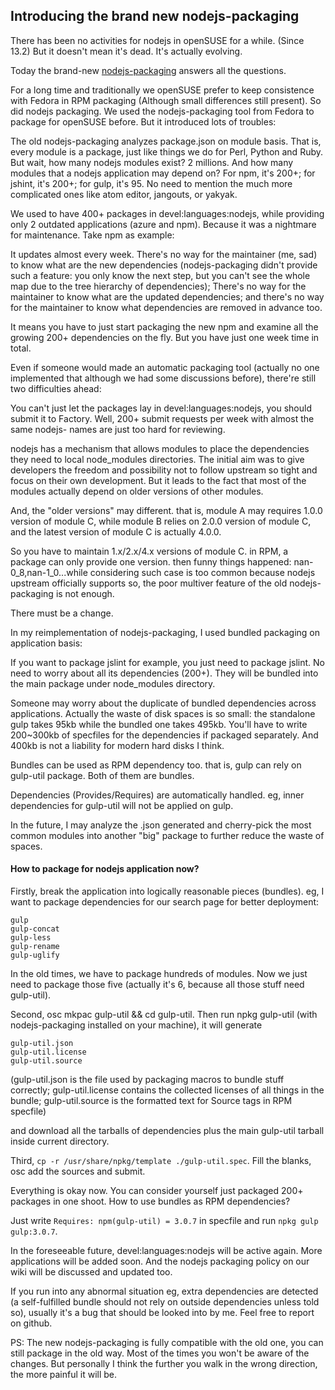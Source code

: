 ## Introducing the brand new nodejs-packaging



There has been no activities for nodejs in openSUSE for a while. (Since 13.2) But it doesn't mean it's dead. It's actually evolving.

Today the brand-new [nodejs-packaging](https://github.com/marguerite/nodejs-packaging) answers all the questions.

For a long time and traditionally we openSUSE prefer to keep consistence with Fedora in RPM packaging (Although small differences still present). So did nodejs packaging. We used the nodejs-packaging tool from Fedora to package for openSUSE before. But it introduced lots of troubles:

The old nodejs-packaging analyzes package.json on module basis. That is, every module is a package, just like things we do for Perl, Python and Ruby. But wait, how many nodejs modules exist? 2 millions. And how many modules that a nodejs application may depend on? For npm, it's 200+; for jshint, it's 200+; for gulp, it's 95. No need to mention the much more complicated ones like atom editor, jangouts, or yakyak.

We used to have 400+ packages in devel:languages:nodejs, while providing only 2 outdated applications (azure and npm). Because it was a nightmare for maintenance. Take npm as example:

It updates almost every week. There's no way for the maintainer (me, sad) to know what are the new dependencies (nodejs-packaging didn't provide such a feature: you only know the next step, but you can't see the whole map due to the tree hierarchy of dependencies); There's no way for the maintainer to know what are the updated dependencies; and there's no way for the maintainer to know what dependencies are removed in advance too.

It means you have to just start packaging the new npm and examine all the growing 200+ dependencies on the fly. But you have just one week time in total.

Even if someone would made an automatic packaging tool (actually no one implemented that although we had some discussions before), there're still two difficulties ahead:

You can't just let the packages lay in devel:languages:nodejs, you should submit it to Factory. Well, 200+ submit requests per week with almost the same nodejs- names are just too hard for reviewing.

nodejs has a mechanism that allows modules to place the dependencies they need to local node_modules directories. The initial aim was to give developers the freedom and possibility not to follow upstream so tight and focus on their own development. But it leads to the fact that most of the modules actually depend on older versions of other modules.

And, the "older versions" may different. that is, module A may requires 1.0.0 version of module C, while module B relies on 2.0.0 version of module C, and the latest version of module C is actually 4.0.0.

So you have to maintain 1.x/2.x/4.x versions of module C. in RPM, a package can only provide one version. then funny things happened: nan-0_8,nan-1_0...while considering such case is too common because nodejs upstream officially supports so, the poor multiver feature of the old nodejs-packaging is not enough.

There must be a change.

In my reimplementation of nodejs-packaging, I used bundled packaging on application basis:

If you want to package jslint for example, you just need to package jslint. No need to worry about all its dependencies (200+). They will be bundled into the main package under node_modules directory.

Someone may worry about the duplicate of bundled dependencies across applications. Actually the waste of disk spaces is so small: the standalone gulp takes 95kb while the bundled one takes 495kb. You'll have to write 200~300kb of specfiles for the dependencies if packaged separately. And 400kb is not a liability for modern hard disks I think.

Bundles can be used as RPM dependency too. that is, gulp can rely on gulp-util package. Both of them are bundles.

Dependencies (Provides/Requires) are automatically handled. eg, inner dependencies for gulp-util will not be applied on gulp.

In the future, I may analyze the <name>.json generated and cherry-pick the most common modules into another "big" package to further reduce the waste of spaces.

#### How to package for nodejs application now?

Firstly, break the application into logically reasonable pieces (bundles). eg, I want to package dependencies for our search page for better deployment:

    gulp
    gulp-concat
    gulp-less
    gulp-rename
    gulp-uglify

In the old times, we have to package hundreds of modules. Now we just need to package those five (actually it's 6, because all those stuff need gulp-util).

Second, osc mkpac gulp-util && cd gulp-util. Then run npkg gulp-util (with nodejs-packaging installed on your machine), it will generate

    gulp-util.json
    gulp-util.license
    gulp-util.source

(gulp-util.json is the file used by packaging macros to bundle stuff correctly; gulp-util.license contains the collected licenses of all things in the bundle; gulp-util.source is the formatted text for Source tags in RPM specfile)

and download all the tarballs of dependencies plus the main gulp-util tarball inside current directory.

Third, `cp -r /usr/share/npkg/template ./gulp-util.spec`. Fill the blanks, osc add the sources and submit.

Everything is okay now. You can consider yourself just packaged 200+ packages in one shoot.
How to use bundles as RPM dependencies?

Just write `Requires: npm(gulp-util) = 3.0.7` in specfile and run `npkg gulp gulp:3.0.7`.

In the foreseeable future, devel:languages:nodejs will be active again. More applications will be added soon. And the nodejs packaging policy on our wiki will be discussed and updated too.

If you run into any abnormal situation eg, extra dependencies are detected (a self-fulfilled bundle should not rely on outside dependencies unless told so), usually it's a bug that should be looked into by me. Feel free to report on github.

PS: The new nodejs-packaging is fully compatible with the old one, you can still package in the old way. Most of the times you won't be aware of the changes. But personally I think the further you walk in the wrong direction, the more
painful it will be.
